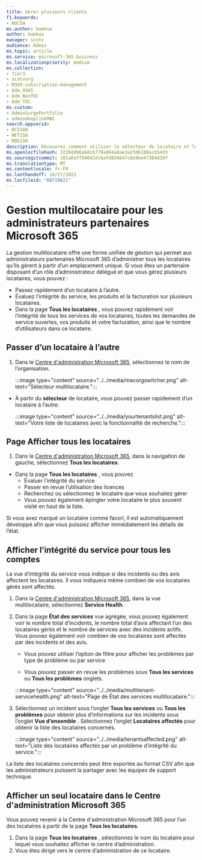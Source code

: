 ```yaml
---
title: Gérer plusieurs clients
f1.keywords:
- NOCSH
ms.author: kwekua
author: kwekua
manager: scotv
audience: Admin
ms.topic: article
ms.service: microsoft-365-business
ms.localizationpriority: medium
ms.collection:
- Tier3
- scotvorg
- M365-subscription-management
- Adm_O365
- Adm_NonTOC
- Adm_TOC
ms.custom:
- AdminSurgePortfolio
- admindeeplinkMAC
search.appverid:
- BCS160
- MET150
- MOE150
description: Découvrez comment utiliser le sélecteur de locataire et les vues multilocataires qui vous permettent de gérer les locataires à partir d’un emplacement unique.
ms.openlocfilehash: 2230ddb6a68c6779a804a8ae3a23d6180ecb54d3
ms.sourcegitcommit: 181a0aff54842dcbafd834647c6e9ee47304d10f
ms.translationtype: MT
ms.contentlocale: fr-FR
ms.lasthandoff: 10/27/2022
ms.locfileid: "68719621"
---
```

# <a name="multi-tenant-management-for-microsoft-365-partner-admins"></a>Gestion multilocataire pour les administrateurs partenaires Microsoft 365

La gestion multilocataire offre une forme unifiée de gestion qui permet aux administrateurs partenaires Microsoft 365 d’administrer tous les locataires qu’ils gèrent à partir d’un emplacement unique. Si vous êtes un partenaire disposant d’un rôle d’administrateur délégué et que vous gérez plusieurs locataires, vous pouvez :

- Passez rapidement d’un locataire à l’autre.
- Évaluez l’intégrité du service, les produits et la facturation sur plusieurs locataires.
- Dans la page **Tous les locataires** , vous pouvez rapidement voir l’intégrité de tous les services de vos locataires, toutes les demandes de service ouvertes, vos produits et votre facturation, ainsi que le nombre d’utilisateurs dans ce locataire.

## <a name="move-between-tenants"></a>Passer d’un locataire à l’autre

1. Dans le <a href="https://go.microsoft.com/fwlink/p/?linkid=2024339" target="_blank">Centre d'administration Microsoft 365</a>, sélectionnez le nom de l’organisation.

    :::image type="content" source="../../media/macorgswitcher.png" alt-text="Sélecteur multilocataire.":::

- À partir du **sélecteur** de locataire, vous pouvez passer rapidement d’un locataire à l’autre.

    :::image type="content" source="../../media/yourtenantslist.png" alt-text="Votre liste de locataires avec la fonctionnalité de recherche.":::

## <a name="view-all-tenants-page"></a>Page Afficher tous les locataires

1. Dans le <a href="https://go.microsoft.com/fwlink/p/?linkid=2024339" target="_blank">Centre d'administration Microsoft 365</a>, dans la navigation de gauche, sélectionnez **Tous les locataires**.
- Dans la page **Tous les locataires** , vous pouvez
  - Évaluer l’intégrité du service
  - Passer en revue l’utilisation des licences
  - Recherchez ou sélectionnez le locataire que vous souhaitez gérer
  - Vous pouvez également épingler votre locataire le plus souvent visité en haut de la liste.

Si vous avez marqué un locataire comme favori, il est automatiquement développé afin que vous puissiez afficher immédiatement les détails de l’état.

## <a name="view-service-health-for-all-accounts"></a>Afficher l’intégrité du service pour tous les comptes

La vue d’intégrité du service vous indique si des incidents ou des avis affectent les locataires. Il vous indiquera même combien de vos locataires gérés sont affectés.

1. Dans la <a href="https://go.microsoft.com/fwlink/p/?linkid=2024339" target="_blank">Centre d'administration Microsoft 365</a>, dans la vue multilocataire, sélectionnez **Service Health**.
2. Dans la page **État des services** vue agrégée, vous pouvez également voir le nombre total d’incidents, le nombre total d’avis affectant l’un des locataires gérés et le nombre de services avec des incidents actifs. Vous pouvez également voir combien de vos locataires sont affectés par des incidents et des avis.

    - Vous pouvez utiliser l’option de filtre pour afficher les problèmes par type de problème ou par service

    - Vous pouvez passer en revue les problèmes sous **Tous les services** ou **Tous les problèmes** onglets.

    :::image type="content" source="../../media/multitenant-servicehealth.png" alt-text="Page de État des services multilocataire.":::
1. Sélectionnez un incident sous l’onglet **Tous les services** ou **Tous les problèmes** pour obtenir plus d’informations sur les incidents sous l’onglet **Vue d’ensemble** . Sélectionnez l’onglet **Locataires affectés** pour obtenir la liste des locataires concernés.

    :::image type="content" source="../../media/tenantsaffected.png" alt-text="Liste des locataires affectés par un problème d’intégrité du service.":::

La liste des locataires concernés peut être exportée au format CSV afin que les administrateurs puissent la partager avec les équipes de support technique.

## <a name="view-a-single-tenant-in-the-microsoft-365-admin-center"></a>Afficher un seul locataire dans le Centre d'administration Microsoft 365

Vous pouvez revenir à la Centre d'administration Microsoft 365 pour l’un des locataires à partir de la page **Tous les locataires**.

1. Dans la page **Tous les locataires** , sélectionnez le nom du locataire pour lequel vous souhaitez afficher le centre d’administration.
2. Vous êtes dirigé vers le centre d’administration de ce locataire.
